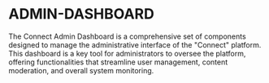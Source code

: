 # ADMIN-DASHBOARD
The Connect Admin Dashboard is a comprehensive set of components designed to manage the administrative interface of the "Connect" platform. This dashboard is a key tool for administrators to oversee the platform, offering functionalities that streamline user management, content moderation, and overall system monitoring.
